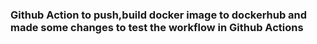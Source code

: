 ### Github Action to push,build docker image to dockerhub and made some changes to test the workflow in Github Actions
